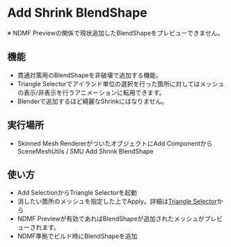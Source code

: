 # Add Shrink BlendShape
※ NDMF Previewの関係で現状追加したBlendShapeをプレビューできません。

## 機能
- 貫通対策用のBlendShapeを非破壊で追加する機能。
- Triangle Selectorでアイランド単位の選択を行った箇所に対してはメッシュの表示/非表示を行うアニメーションに転用できます。
- Blenderで追加するほど綺麗なShrinkにはなりません。

## 実行場所
- Skinned Mesh RendererがついたオブジェクトにAdd ComponentからSceneMeshUtils / SMU Add Shrink BlendShape

## 使い方
- Add SelectionからTriangle Selectorを起動
- 消したい箇所のメッシュを指定した上でApply。詳細は[Triangle Selector](../TriangleSelector)から
- NDMF Previewが有効であればBlendShapeが追加されたメッシュがプレビューされます。
- NDMF準拠でビルド時にBlendShapeを追加